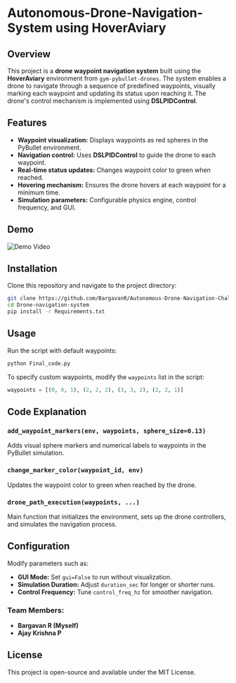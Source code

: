 # Autonomous-Drone-Navigation-System using HoverAviary

## Overview
This project is a **drone waypoint navigation system** built using the **HoverAviary** environment from `gym-pybullet-drones`. The system enables a drone to navigate through a sequence of predefined waypoints, visually marking each waypoint and updating its status upon reaching it. The drone's control mechanism is implemented using **DSLPIDControl**.


## Features
- **Waypoint visualization:** Displays waypoints as red spheres in the PyBullet environment.
- **Navigation control:** Uses **DSLPIDControl** to guide the drone to each waypoint.
- **Real-time status updates:** Changes waypoint color to green when reached.
- **Hovering mechanism:** Ensures the drone hovers at each waypoint for a minimum time.
- **Simulation parameters:** Configurable physics engine, control frequency, and GUI.

## Demo

![Demo Video](https://github.com/user-attachments/assets/7798b19e-e3bc-4893-a89e-e3f2595f580f)

## Installation
Clone this repository and navigate to the project directory:

```bash
git clone https://github.com/BargavanR/Autonomous-Drone-Navigation-Challenge.git
cd Drone-navigation-system
pip install -r Requirements.txt
```

## Usage
Run the script with default waypoints:

```bash
python Final_code.py
```

To specify custom waypoints, modify the `waypoints` list in the script:

```python
waypoints = [(0, 0, 1), (2, 2, 2), (3, 3, 2), (2, 2, 1)]
```

## Code Explanation
### `add_waypoint_markers(env, waypoints, sphere_size=0.13)`
Adds visual sphere markers and numerical labels to waypoints in the PyBullet simulation.

### `change_marker_color(waypoint_id, env)`
Updates the waypoint color to green when reached by the drone.

### `drone_path_execution(waypoints, ...)`
Main function that initializes the environment, sets up the drone controllers, and simulates the navigation process.

## Configuration
Modify parameters such as:

- **GUI Mode:** Set `gui=False` to run without visualization.
- **Simulation Duration:** Adjust `duration_sec` for longer or shorter runs.
- **Control Frequency:** Tune `control_freq_hz` for smoother navigation.

### Team Members:
- **Bargavan R (Myself)**
- **Ajay Krishna P**

## License
This project is open-source and available under the MIT License.
